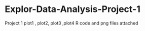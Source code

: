 # Explor-Data-Analysis-Project-1
Project 1
plot1 , plot2, plot3 ,plot4 R code and png files attached

